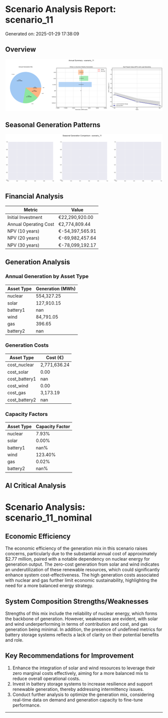 # Scenario Analysis Report: scenario_11
Generated on: 2025-01-29 17:38:09

## Overview
![Annual Summary](figure/annual_summary.png)

## Seasonal Generation Patterns
![Seasonal Comparison](figure/seasonal_comparison.png)

## Financial Analysis
| Metric | Value |
|--------|--------|
| Initial Investment | €22,290,920.00 |
| Annual Operating Cost | €2,774,809.44 |
| NPV (10 years) | €-54,397,565.91 |
| NPV (20 years) | €-69,982,457.64 |
| NPV (30 years) | €-78,099,192.17 |

## Generation Analysis

### Annual Generation by Asset Type
| Asset Type | Generation (MWh) |
|------------|-----------------|
| nuclear | 554,327.25 |
| solar | 127,910.15 |
| battery1 | nan |
| wind | 84,791.05 |
| gas | 396.65 |
| battery2 | nan |

### Generation Costs
| Asset Type | Cost (€) |
|------------|----------|
| cost_nuclear | 2,771,636.24 |
| cost_solar | 0.00 |
| cost_battery1 | nan |
| cost_wind | 0.00 |
| cost_gas | 3,173.19 |
| cost_battery2 | nan |

### Capacity Factors
| Asset Type | Capacity Factor |
|------------|----------------|
| nuclear | 7.93% |
| solar | 0.00% |
| battery1 | nan% |
| wind | 123.40% |
| gas | 0.02% |
| battery2 | nan% |

## AI Critical Analysis
# Scenario Analysis: scenario_11_nominal

## Economic Efficiency
The economic efficiency of the generation mix in this scenario raises concerns, particularly due to the substantial annual cost of approximately $2.77 million, paired with a notable dependency on nuclear energy for generation output. The zero-cost generation from solar and wind indicates an underutilization of these renewable resources, which could significantly enhance system cost-effectiveness. The high generation costs associated with nuclear and gas further limit economic sustainability, highlighting the need for a more balanced energy strategy.

## System Composition Strengths/Weaknesses
Strengths of this mix include the reliability of nuclear energy, which forms the backbone of generation. However, weaknesses are evident, with solar and wind underperforming in terms of contribution and cost, and gas generation being minimal. In addition, the presence of undefined metrics for battery storage systems reflects a lack of clarity on their potential benefits and role.

## Key Recommendations for Improvement
1. Enhance the integration of solar and wind resources to leverage their zero marginal costs effectively, aiming for a more balanced mix to reduce overall operational costs.
2. Invest in battery storage systems to increase resilience and support renewable generation, thereby addressing intermittency issues.
3. Conduct further analysis to optimize the generation mix, considering real-time data on demand and generation capacity to fine-tune performance.

---
